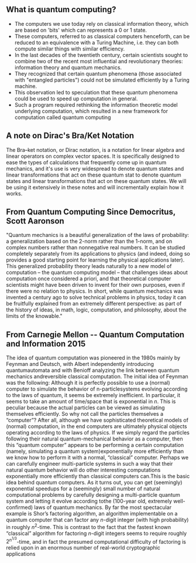 ## What is quantum computing?

* The computers we use today rely on classical information theory, which are based on 'bits' which can represents a 0 or 1 state. 
* These computers, referred to as classical computers henceforth, can be reduced to an equivalence with a Turing Machine, i.e. they can both compute similar things with similar efficiency.
* In the last decades of the twentieth century, certain scientists sought to combine two of the recent most influential and revolutionary theories: information theory and quantum mechanics.
* They recognized that certain quantum phenomena (those associated with "entangled particles") could not be simulated efficiently by a Turing machine.
* This observation led to speculation that these quantum phenomena could be used to speed up computation in general.
* Such a program required rethinking the information theoretic model underlying computation, which resulted in a new framework for computation called quantum computing

## A note on Dirac's Bra/Ket Notation

The Bra–ket notation, or Dirac notation, is a notation for linear algebra and linear operators on complex vector spaces.
It is specifically designed to ease the types of calculations that frequently come up in quantum mechanics, and it's use is very widespread to denote quantum states and linear transformations that act on these quantum stat to denote quantum states and linear transformations that act on these quantum states.
We will be using it extensively in these notes and will incrementally explain how it works.

## From Quantum Computing Since Democritus, Scott Aaronson

"Quantum mechanics is a beautiful generalization of the laws of probability: a generalization based on the 2-norm rather than the 1-norm, and on complex numbers rather than nonnegative real numbers. It can be studied completely separately from its applications to physics (and indeed, doing so provides a good starting point for learning the physical applications later). This generalized probability theory leads naturally to a new model of computation – the quantum computing model – that challenges ideas about computation once considered a priori, and that theoretical computer scientists might have been driven to invent for their own purposes, even if there were no relation to physics. In short, while quantum mechanics was invented a century ago to solve technical problems in physics, today it can be fruitfully explained from an extremely different perspective: as part of the history of ideas, in math, logic, computation, and philosophy, about the limits of the knowable."

## From Carnegie Mellon -- Quantum Computation and Information 2015
The idea of quantum computation was pioneered in the 1980s mainly by Feynman and Deutsch, with Albert independently introducing quantumautomata and with Benioff analyzing the link between quantum mechanics andreversible classical computation. The initial idea of Feynman was the following: Although it is perfectly possible to use a (normal) computer to simulate the behavior of n-particlesystems evolving according to the laws of quantum, it seems be extremely inefficient. In particular, it seems to take an amount of time/space that is exponential in $n$. This is peculiar because the actual particles can be viewed as simulating themselves efficiently. So why not call the particles themselves a “computer”? After all, although we have sophisticated theoretical models of (normal) computation, in the end computers are ultimately physical objects operating according to the laws of physics. If we simply regard the particles following their natural quantum-mechanical behavior as a computer, then this “quantum computer” appears to be performing a certain computation (namely, simulating a quantum system)exponentially more efficiently than we know how to perform it with a normal, “classical” computer. Perhaps we can carefully engineer multi-particle systems in such a way that their natural quantum behavior will do other interesting computations exponentially more efficiently than classical computers can.This is the basic idea behind quantum computers. As it turns out, you can get (seemingly) exponential speedups for a (seemingly) small number of natural computational problems by carefully designing a multi-particle quantum system and letting it evolve according tothe (100-year old, extremely well-confirmed) laws of quantum mechanics. By far the most spectacular example is Shor’s factoring algorithm, an algorithm implementable on a quantum computer that can factor any $n$-digit integer (with high probability) in roughly $n^2$-time. This is contrast to the fact that the fastest known “classical” algorithm for factoring $n$-digit integers seems to require roughly $2^{n^{1/3}}$-time, and in fact the presumed computational difficulty of factoring is relied upon in an enormous number of real-world cryptographic applications
